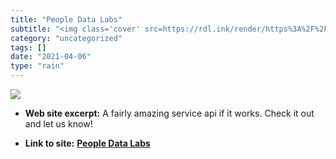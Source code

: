 ```yaml
---
title: "People Data Labs"
subtitle: "<img class='cover' src=https://rdl.ink/render/https%3A%2F%2Fwww.peopledatalabs.com>"
category: "uncategorized"
tags: []
date: "2021-04-06"
type: "rain"
---
```

<img class="cover" src=https://rdl.ink/render/https%3A%2F%2Fwww.peopledatalabs.com>



* **Web site excerpt:** A fairly amazing service api if it works. Check it out and let us know!

* **Link to site:** **[People Data Labs](https://www.peopledatalabs.com)**